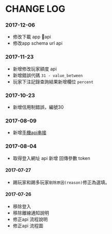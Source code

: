 # CHANGE LOG

### 2017-12-06
- 修改下載 app api
- 修改app schema url api

### 2017-11-23
- 新增修改玩家額度 api
- 新增錯誤代碼 `31 - value_between`
- 玩家下注記錄查詢結果新增欄位 `percent` 

### 2017-10-23
- 新增信用制錯誤，編號30

### 2017-08-09
- 新增[手機api串接](./api.md#手機api串接)

### 2017-08-04
- 取得登入網址 api 新增 回傳參數 token

#### 2017-07-27
- 踢玩家和踢多玩家`剔除原因(reason)`修正為選填。

#### 2017-07-26
- 移除登入
- 移除離線通知說明
- 修正api 流程說明
- 修正api 流程圖

